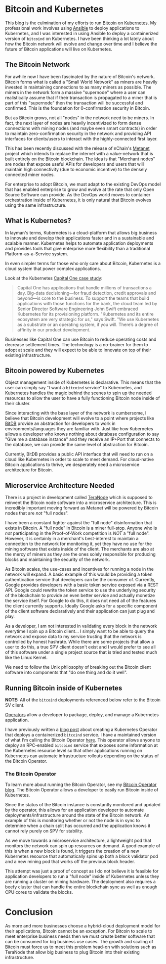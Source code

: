 # Bitcoin and Kubernetes

This blog is the culmination of my efforts to run
[Bitcoin](https://bitcoin.org/en/bitcoin-paper) on
[Kubernetes](https://kubernetes.io/). My professional work involves using
[Ansible](https://www.ansible.com/) to deploy applications to Kubernetes, and I
was interested in using Ansible to deploy a containerized version of `bitcoind`
on Kubernetes. I have been thinking a lot lately about how the Bitcoin network
will evolve and change over time and I believe the future of Bitcoin
applications will live on Kubernetes.

## The Bitcoin Network

For awhile now I have been fascinated by the nature of Bitcoin's network.
Bitcoin forms what is called a "Small World Network" as miners are heavily
invested in maintaining connections to as many miners as possible. The miners
in the network form a massive "supernode" where a user can realistically assume
that if their transaction is propagated to a miner that is part of this
"supernode" then the transaction will be successful and confirmed. This is the
foundation for 0-confirmation security in Bitcoin.

But as Bitcoin grows, not all "nodes" in the network need to be miners. In
fact, the next layer of nodes are heavily incentivized to form dense
connections with mining nodes (and maybe even smart contracts) in order to
maintain zero-confirmation security in the network and providing API interfaces
for clients/users to interact with the highly-connected first layer.

This has been recently discussed with the release of nChain's
[Metanet](http://squiremining.com/category/metanet/) project which intends to
replace the internet with a value-network that is built entirely on the Bitcoin
blockchain. The idea is that "Merchant nodes" are nodes that expose useful APIs
for developers and users that will maintain high connectivity (due to economic
incentive) to the densely connected miner nodes.

For enterprise to adopt Bitcoin, we must adapt to the existing DevOps model
that has enabled enterprise to grow and evolve at the rate that only Open
Source Software can provide. As the DevOps world moves to container
orchestration inside of Kubernetes, it is only natural that Bitcoin evolves
using the same infrastructure. 

## What is Kubernetes?

In layman's terms, Kubernetes is a cloud-platform that allows big business to
innovate and develop their applications faster and in a sustainable and
scalable manner. Kubernetes helps to automate application deployments and
provides tools that give enterprise more flexibility than a traditional
Platform-as-a-Service system.

In even simpler terms for those who only care about Bitcoin, Kubernetes is a
cloud system that power complex applications.

Look at the Kubernetes [Capital One case study](https://kubernetes.io/case-studies/capital-one/):
>Capital One has applications that handle millions of transactions a day. Big-data decisioning—for fraud detection, credit approvals and beyond—is core to the business. To support the teams that build applications with those functions for the bank, the cloud team led by Senior Director Software Engineering John Swift embraced Kubernetes for its provisioning platform. "Kubernetes and its entire ecosystem are very strategic for us," says Swift. "We use Kubernetes as a substrate or an operating system, if you will. There’s a degree of affinity in our product development.

Businesses like Capital One can use Bitcoin to reduce operating costs and
decrease settlement times. The technology is a no-brainer for them to adopt at
scale and they will expect to be able to innovate on top of their existing
infrastructure.

## Bitcoin powered by Kubernetes

Object management inside of Kubernetes is declarative. This means that the user
can simply say "I want a `bitcoind` service" to Kubernetes, and Kubernetes
handles the magic behind the scenes to spin up the needed resources to allow
the user to have a fully functioning Bitcoin node inside of their cluster.

Since interacting with the base layer of the network is cumbersome, I believe
that Bitcoin development will evolve to a point where projects like
[BitDB](https://bitdb.network/) provide an abstraction for developers to work
in environments/languages they are familiar with. Just like how Kubernetes
allows a developer who knows nothing about database configuration to say "Give
me a database instance" and they receive an IP+Port that connects to the
database, we can provide the same level of abstraction for Bitcoin.

Currently, BitDB provides a public API interface that will need to run on a
cloud like Kubernetes in order to scale to meet demand. For cloud-native
Bitcoin applications to thrive, we desperately need a microservice architecture
for Bitcoin.

## Microservice Architecture Needed

There is a project in development called [TeraNode](https://terab.lokad.com/)
which is supposed to reinvent the Bitcoin node software into a microservice
architecture. This is incredibly important moving forward as Metanet will be
powered by Bitcoin nodes that are *not* "full nodes".

I have been a constant fighter against the "full node" disinformation that
exists in Bitcoin. A "full node" in Bitcoin is a miner full-stop. Anyone who is
*not* participating in the Proof-of-Work competition is *NOT* a "full node".
However, it is certainly in a merchant's best-interest to maintain a connection
to the network for monitoring it, yet they have no use for the mining software
that exists inside of the client. The merchants are also at the mercy of miners
as they are the ones solely responsible for producing blocks and maintaining
the security of the network.

As Bitcoin scales, the use-cases and incentives for running a node in the
network will expand. A basic example of this would be providing a token
authentication service that developers can be the consumer of. Currently,
Google provides developers with a basic token service exposed via a REST API.
Google could rewrite the token service to use the underlying security of the
blockchain to provide an even better service and actually monetize the service
itself. For Google to do this, it does not need all of the features the client
currently supports. Ideally Google asks for a specific component of the client
software declaratively and their application can just plug and play.

As a developer, I am not interested in validating every block in the network
everytime I spin up a Bitcoin client... I simply want to be able to query the
network and expose data to my service trusting that the network is controlled
by honest hashrate. While there are some projects that allow a user to do this,
a true SPV client doesn't exist and I would prefer to see all of this software
under a single project source that is tried and tested much like the Linux
Kernel.

We need to follow the Unix philosophy of breaking out the Bitcoin client
software into components that "do one thing and do it well".

## Running Bitcoin inside of Kubernetes
**NOTE:** All of the `bitcoind` deployments referenced below refer to the
Bitcoin SV client.

[Operators](https://coreos.com/operators/) allow a developer to package,
deploy, and manage a Kubernetes application.

I have previously written a [blog
post](https://github.com/dymurray/ao-blogs/blob/master/status-example.md) about
creating a Kubernetes Operator that deploys a containerized `bitcoind` service.
I have a maintained version of what I'm calling the Bitcoin Operator
[here](https://github.com/dymurray/bitcoin-operator).  This operator allows
anyone to deploy an RPC-enabled `bitcoind` service that exposes some
information at the Kubernetes resource level so that other applications running
on Kubernetes can automate infrastructure rollouts depending on the status of
the Bitcoin Operator.

### The Bitcoin Operator

To learn more about running the Bitcoin Operator, see my [Bitcoin Operator
blog](https://github.com/dymurray/ao-blogs/blob/master/bitcoin-operator.md).
The Bitcoin Operator allows a developer to easily run Bitcoin inside of
Kubernetes.

Since the status of the Bitcoin instance is constantly monitored and updated by
the operator, this allows for an application developer to automate
deployments/infrastructure around the state of the Bitcoin network. An example
of this is monitoring whether or not the node is in sync to determine when a
chain split has occurred and the application knows it cannot rely purely on SPV
for stability.

As we move towards a microservice architecture, a lightweight pod that monitors
the network can spin up resources on demand. A good example of this is when a
new block is found, it triggers the creation of a new Kubernetes resource that
automatically spins up both a block validator pod and a new mining pod that
works off the previous block header.

This attempt was just a proof of concept as I do not believe it is feasible for
application developers to run a "full node" inside of Kubernetes unless they
are running a cluster on mining hardware. The deployment also requires a beefy
cluster that can handle the entire blockchain sync as well as enough CPU cores
to validate the blocks.

# Conclusion

As more and more businesses choose a hybrid-cloud deployment model for their
applications, Bitcoin cannot be an exception. For Bitcoin to scale to meet
enterprise business needs then we must create better software that can be
consumed for big business use cases. The growth and scaling of Bitcoin must
force us to meet this problem head-on with solutions such as TeraNode that
allow big business to plug Bitcoin into their existing infrastructure.
